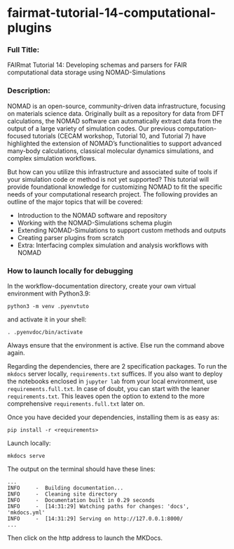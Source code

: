 # fairmat-tutorial-14-computational-plugins

### Full Title:

FAIRmat Tutorial 14: Developing schemas and parsers for FAIR computational data storage using NOMAD-Simulations

### Description:

NOMAD is an open-source, community-driven data infrastructure, focusing on materials science data. Originally built as a repository for data from DFT calculations, the NOMAD software can automatically extract data from the output of a large variety of simulation codes. Our previous computation-focused tutorials (CECAM workshop, Tutorial 10, and Tutorial 7) have highlighted the extension of NOMAD’s functionalities to support advanced many-body calculations, classical molecular dynamics simulations, and complex simulation workflows.

But how can you utilize this infrastructure and associated suite of tools if your simulation code or method is not yet supported? This tutorial will provide foundational knowledge for customizing NOMAD to fit the specific needs of your computational research project. The following provides an outline of the major topics that will be covered:

- Introduction to the NOMAD software and repository
- Working with the NOMAD-Simulations schema plugin
- Extending NOMAD-Simulations to support custom methods and outputs
- Creating parser plugins from scratch
- Extra: Interfacing complex simulation and analysis workflows with NOMAD

### How to launch locally for debugging

In the workflow-documentation directory, create your own virtual environment with Python3.9:
```
python3 -m venv .pyenvtuto
```
and activate it in your shell:
```
. .pyenvdoc/bin/activate
```
Always ensure that the environment is active.
Else run the command above again.

Regarding the dependencies, there are 2 specification packages.
To run the `mkdocs` server locally, `requirements.txt` suffices.
If you also want to deploy the notebooks enclosed in `jupyter lab` from your local environment, use `requirements.full.txt`.
In case of doubt, you can start with the leaner `requirements.txt`.
This leaves open the option to extend to the more comprehensive `requirements.full.txt` later on.

Once you have decided your dependencies, installing them is as easy as:
```
pip install -r <requirements>
```

Launch locally:
```
mkdocs serve
```

The output on the terminal should have these lines:
```
...
INFO     -  Building documentation...
INFO     -  Cleaning site directory
INFO     -  Documentation built in 0.29 seconds
INFO     -  [14:31:29] Watching paths for changes: 'docs', 'mkdocs.yml'
INFO     -  [14:31:29] Serving on http://127.0.0.1:8000/
...
```
Then click on the http address to launch the MKDocs.
